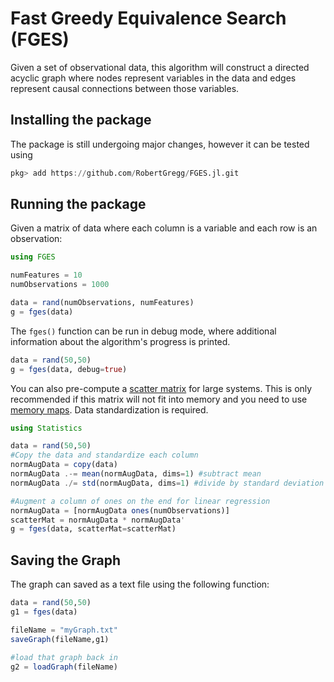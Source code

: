# Fast Greedy Equivalence Search (FGES)

Given a set of observational data, this algorithm will construct a directed acyclic graph where nodes represent variables in the data and edges represent causal connections between those variables.

## Installing the package

The package is still undergoing major changes, however it can be tested using 

```julia
pkg> add https://github.com/RobertGregg/FGES.jl.git
```

## Running the package

Given a matrix of data where each column is a variable and each row is an observation:

```julia
using FGES

numFeatures = 10
numObservations = 1000

data = rand(numObservations, numFeatures)
g = fges(data)
```

The `fges()` function can be run in debug mode, where additional information about the algorithm's progress is printed.

```julia
data = rand(50,50)
g = fges(data, debug=true)
```

You can also pre-compute a [scatter matrix](https://en.wikipedia.org/wiki/Scatter_matrix) for large systems. This is only recommended if this matrix will not fit into memory and you need to use [memory maps](https://docs.julialang.org/en/v1/stdlib/Mmap/). Data standardization is required.

```julia
using Statistics

data = rand(50,50)
#Copy the data and standardize each column
normAugData = copy(data)
normAugData .-= mean(normAugData, dims=1) #subtract mean
normAugData ./= std(normAugData, dims=1) #divide by standard deviation

#Augment a column of ones on the end for linear regression
normAugData = [normAugData ones(numObservations)]
scatterMat = normAugData * normAugData'
g = fges(data, scatterMat=scatterMat)
```

## Saving the Graph

The graph can saved as a text file using the following function:

```julia
data = rand(50,50)
g1 = fges(data)

fileName = "myGraph.txt"
saveGraph(fileName,g1)

#load that graph back in
g2 = loadGraph(fileName)
```
